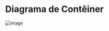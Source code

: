 # Diagrama de Contêiner

![image](https://github.com/ICEI-PUC-Minas-PMV-SInt/pmv-sint-2023-2-e4-proj-dist-t1-time2-projuaifood/assets/101745127/3b17c508-deaa-4e08-8638-7277fcfe36b5)


